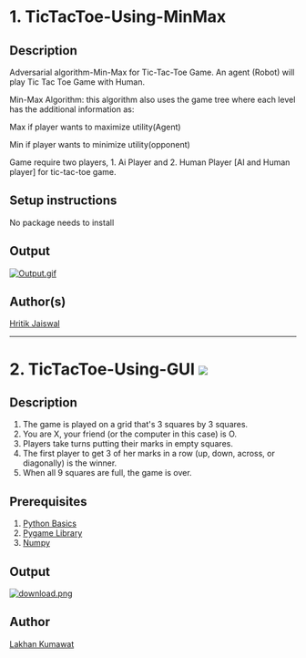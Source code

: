 # 1. TicTacToe-Using-MinMax

## Description

Adversarial algorithm-Min-Max for Tic-Tac-Toe Game.
An agent (Robot) will play Tic Tac Toe Game with Human. 

Min-Max Algorithm: this algorithm also uses the game tree where each level has the additional information as:

Max if player wants to maximize utility(Agent)

Min if player wants to minimize utility(opponent)

Game require two players, 1. Ai Player and 2. Human Player [AI and Human player] for tic-tac-toe game.

## Setup instructions

No package needs to install 

## Output

[![Output.gif](https://i.postimg.cc/P5rdkT4z/Output.gif)](https://postimg.cc/ZCgG8kXC)

## Author(s)

[Hritik Jaiswal](https://github.com/hritik5102) 
<hr>

# 2. TicTacToe-Using-GUI <img src="https://img.icons8.com/ios-filled/48/000000/controller.png"/>

## Description
1. The game is played on a grid that's 3 squares by 3 squares.
2. You are X, your friend (or the computer in this case) is O.
3. Players take turns putting their marks in empty squares.
4. The first player to get 3 of her marks in a row (up, down, across, or diagonally) is the winner.
5. When all 9 squares are full, the game is over.

## Prerequisites
1. [Python Basics](https://github.com/Lakhankumawat/LearnPython)
2. [Pygame Library](https://pypi.org/project/pygame/)
3. [Numpy](https://numpy.org/install/)

## Output
[![download.png](https://i.postimg.cc/wTqFc4gT/download.png)](https://postimg.cc/WtyMsndQ)

## Author
[Lakhan Kumawat](https://github.com/Lakhankumawat) 
